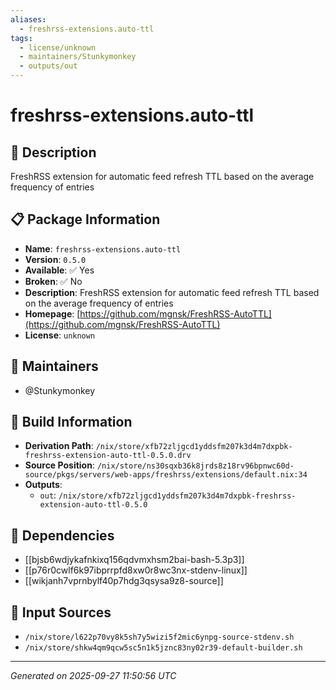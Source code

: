 ```yaml
---
aliases:
  - freshrss-extensions.auto-ttl
tags:
  - license/unknown
  - maintainers/Stunkymonkey
  - outputs/out
---
```


# freshrss-extensions.auto-ttl

## 📝 Description

FreshRSS extension for automatic feed refresh TTL based on the average frequency of entries

## 📋 Package Information

- **Name**: `freshrss-extensions.auto-ttl`
- **Version**: `0.5.0`
- **Available**: ✅ Yes
- **Broken**: ✅ No
- **Description**: FreshRSS extension for automatic feed refresh TTL based on the average frequency of entries
- **Homepage**: [https://github.com/mgnsk/FreshRSS-AutoTTL](https://github.com/mgnsk/FreshRSS-AutoTTL)
- **License**: `unknown`
## 👥 Maintainers

- @Stunkymonkey


## 🔧 Build Information

- **Derivation Path**: `/nix/store/xfb72zljgcd1yddsfm207k3d4m7dxpbk-freshrss-extension-auto-ttl-0.5.0.drv`
- **Source Position**: `/nix/store/ns30sqxb36k8jrds8z18rv96bpnwc60d-source/pkgs/servers/web-apps/freshrss/extensions/default.nix:34`
- **Outputs**:
  - `out`:  `/nix/store/xfb72zljgcd1yddsfm207k3d4m7dxpbk-freshrss-extension-auto-ttl-0.5.0`

## 🔗 Dependencies

- [[bjsb6wdjykafnkixq156qdvmxhsm2bai-bash-5.3p3]]
- [[p76r0cwlf6k97ibprrpfd8xw0r8wc3nx-stdenv-linux]]
- [[wikjanh7vprnbylf40p7hdg3qsysa9z8-source]]

## 📁 Input Sources

- `/nix/store/l622p70vy8k5sh7y5wizi5f2mic6ynpg-source-stdenv.sh`
- `/nix/store/shkw4qm9qcw5sc5n1k5jznc83ny02r39-default-builder.sh`

---
*Generated on 2025-09-27 11:50:56 UTC*

